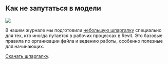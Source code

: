 ## Как не запутаться в модели

![](/img/RVC_3/%D0%A1%D0%BD%D0%B8%D0%BC%D0%BE%D0%BA_%D1%8D%D0%BA%D1%80%D0%B0%D0%BD%D0%B0_2022-04-13_%D0%B2_14.17.36.png#rounded)

В нашем журнале мы подготовили [небольшую шпаргалку](https://softculture.cc/blog/entries/articles/organizatsiya-modeli-i-rabochego-prostranstva) специально для тех, кто иногда путается в рабочих процессах в Revit. Это базовые правила по организации файла и ведению работы, особенно полезные для начинающих. 

[Скачать шпаргалку](https://disk.yandex.ru/i/GduJznySoCB3oQ).